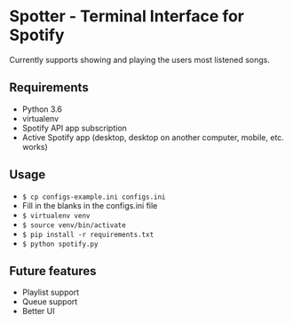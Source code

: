 # Spotter - Terminal Interface for Spotify

Currently supports showing and playing the users most listened songs.

## Requirements
- Python 3.6
- virtualenv
- Spotify API app subscription
- Active Spotify app (desktop, desktop on another computer, mobile, etc. works)

## Usage
- `$ cp configs-example.ini configs.ini`
- Fill in the blanks in the configs.ini file
- `$ virtualenv venv`
- `$ source venv/bin/activate`
- `$ pip install -r requirements.txt`
- `$ python spotify.py`

## Future features
- Playlist support
- Queue support
- Better UI